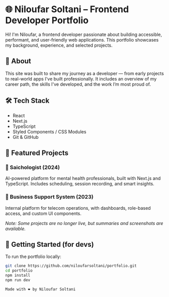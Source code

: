 # 🌐 Niloufar Soltani – Frontend Developer Portfolio

Hi! I'm Niloufar, a frontend developer passionate about building accessible, performant, and user-friendly web applications. This portfolio showcases my background, experience, and selected projects.

## 🧭 About

This site was built to share my journey as a developer — from early projects to real-world apps I've built professionally. It includes an overview of my career path, the skills I've developed, and the work I’m most proud of.

## 🛠️ Tech Stack

- React
- Next.js
- TypeScript
- Styled Components / CSS Modules
- Git & GitHub

## 📁 Featured Projects

### 🔹 Saichologist (2024)
AI-powered platform for mental health professionals, built with Next.js and TypeScript. Includes scheduling, session recording, and smart insights.

### 🔹 Business Support System (2023)
Internal platform for telecom operations, with dashboards, role-based access, and custom UI components.

*Note: Some projects are no longer live, but summaries and screenshots are available.*

## 🚀 Getting Started (for devs)

To run the portfolio locally:

```bash
git clone https://github.com/niloufarsoltani/portfolio.git
cd portfolio
npm install
npm run dev

Made with ❤️ by Niloufar Soltani
